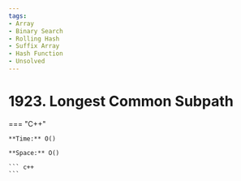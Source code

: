 ```yaml
---
tags:
- Array
- Binary Search
- Rolling Hash
- Suffix Array
- Hash Function
- Unsolved
---
```



# 1923. Longest Common Subpath

=== "C++"

    **Time:** O()

    **Space:** O()

    ``` c++
    ```